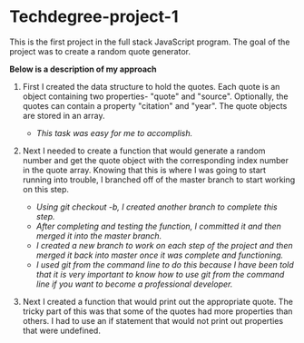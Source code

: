 # Techdegree-project-1
This is the first project in the full stack JavaScript program.  The goal of the project was to create a random quote generator.

**Below is a description of my approach**
1. First I created the data structure to hold the quotes.  Each quote is an object containing two properties- "quote" and "source".  Optionally, the quotes can contain a property "citation" and "year".  The quote objects are stored in an array.
    - *This task was easy for me to accomplish.*

2. Next I needed to create a function that would generate a random number and get the quote object with the corresponding index number in the quote array.  Knowing that this is where I was going to start running into trouble, I branched off of the master branch to start working on this step.
    - *Using git checkout -b, I created another branch to complete this step.*
    - *After completing and testing the function, I committed it and then merged it into the master branch.*
    - *I created a new branch to work on each step of the project and then merged it back into master once it was complete and functioning.*
    - *I used git from the command line to do this because I have been told that it is very important to know how to use git from the command line if you want to become a professional developer.*

3. Next I created a function that would print out the appropriate quote.  The tricky part of this was that some of the quotes had more properties than others.  I had to use an if statement that would not print out properties that were undefined.

